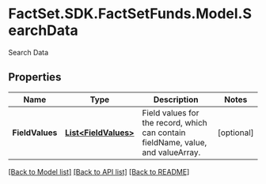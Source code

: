 # FactSet.SDK.FactSetFunds.Model.SearchData
Search Data

## Properties

Name | Type | Description | Notes
------------ | ------------- | ------------- | -------------
**FieldValues** | [**List&lt;FieldValues&gt;**](FieldValues.md) | Field values for the record, which can contain fieldName, value, and valueArray. | [optional] 

[[Back to Model list]](../README.md#documentation-for-models) [[Back to API list]](../README.md#documentation-for-api-endpoints) [[Back to README]](../README.md)

